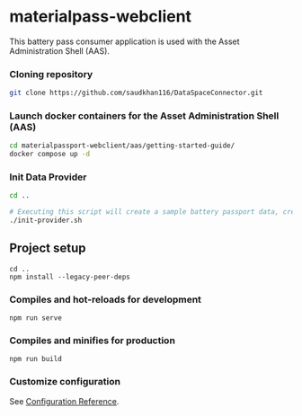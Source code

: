 # materialpass-webclient

This battery pass consumer application is used with the Asset Administration Shell (AAS).


### Cloning repository

```bash
git clone https://github.com/saudkhan116/DataSpaceConnector.git
```
### Launch docker containers for the Asset Administration Shell (AAS)
```bash
cd materialpassport-webclient/aas/getting-started-guide/
docker compose up -d
```

### Init Data Provider
```bash
cd ..

# Executing this script will create a sample battery passport data, create EDC asset, policies, contract definitions and register it as a digital twin inside registry.
./init-provider.sh
```

## Project setup
```
cd ..
npm install --legacy-peer-deps
```

### Compiles and hot-reloads for development
```
npm run serve
```

### Compiles and minifies for production
```
npm run build
```

### Customize configuration
See [Configuration Reference](https://cli.vuejs.org/config/).
